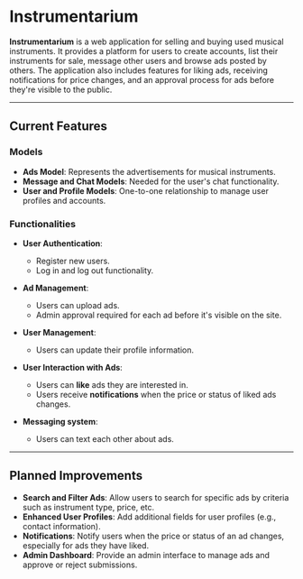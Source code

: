 # Instrumentarium

**Instrumentarium** is a web application for selling and buying used musical instruments. It provides a platform for users to create accounts, list their instruments for sale, message other users and browse ads posted by others. The application also includes features for liking ads, receiving notifications for price changes, and an approval process for ads before they're visible to the public.

---

## Current Features

### Models
- **Ads Model**: Represents the advertisements for musical instruments.
- **Message and Chat Models**: Needed for the user's chat functionality.
- **User and Profile Models**: One-to-one relationship to manage user profiles and accounts.

### Functionalities
- **User Authentication**:
  - Register new users.
  - Log in and log out functionality.
  
- **Ad Management**:
  - Users can upload ads.
  - Admin approval required for each ad before it's visible on the site.

- **User Management**:
  - Users can update their profile information.

- **User Interaction with Ads**:
  - Users can **like** ads they are interested in.
  - Users receive **notifications** when the price or status of liked ads changes.

- **Messaging system**:
  - Users can text each other about ads.

---

## Planned Improvements

- **Search and Filter Ads**: Allow users to search for specific ads by criteria such as instrument type, price, etc.
- **Enhanced User Profiles**: Add additional fields for user profiles (e.g., contact information).
- **Notifications**: Notify users when the price or status of an ad changes, especially for ads they have liked.
- **Admin Dashboard**: Provide an admin interface to manage ads and approve or reject submissions.
